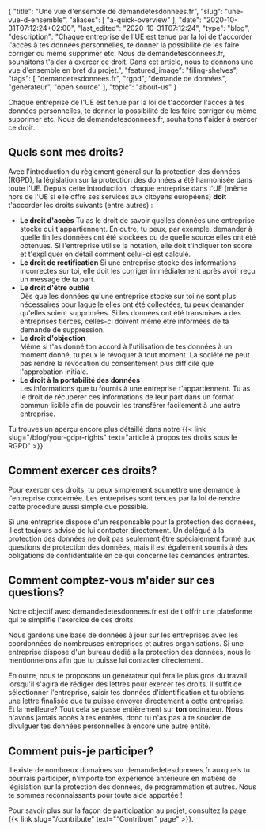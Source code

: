 {
    "title": "Une vue d'ensemble de demandetesdonnees.fr",
    "slug": "une-vue-d-ensemble",
    "aliases": [ "a-quick-overview" ],
    "date": "2020-10-31T07:12:24+02:00",
    "last_edited": "2020-10-31T07:12:24",
    "type": "blog",
    "description": "Chaque entreprise de l'UE est tenue par la loi de t'accorder l'accès à tes données personnelles, te donner la possibilité de les faire corriger ou même supprimer etc. Nous de demandetesdonnees.fr, souhaitons t'aider à exercer ce droit. Dans cet article, nous te donnons une vue d'ensemble en bref du projet.",
    "featured_image": "filing-shelves",
    "tags": [ "demandetesdonnees.fr", "rgpd", "demande de données", "generateur", "open source" ],
    "topic": "about-us"
}

Chaque entreprise de l'UE est tenue par la loi de t'accorder l'accès à tes données personnelles, te donner la possibilité de les faire corriger ou même supprimer etc. Nous de demandetesdonnees.fr, souhaitons t'aider à exercer ce droit.

## Quels sont mes droits?

Avec l'introduction du règlement général sur la protection des données (RGPD), la législation sur la protection des données a été harmonisée dans toute l'UE. Depuis cette introduction, chaque entreprise dans l'UE (même hors de l'UE si elle offre ses services aux citoyens européens) **doit** t'accorder les droits suivants (entre autres) :

* **Le droit d'accès**
Tu as le droit de savoir quelles données une entreprise stocke qui t'appartiennent. En outre, tu peux, par exemple, demander à quelle fin les données ont été stockées ou de quelle source elles ont été obtenues. Si l'entreprise utilise la notation, elle doit t'indiquer ton score et t'expliquer en détail comment celui-ci est calculé.
* **Le droit de rectification**
Si une entreprise stocke des informations incorrectes sur toi, elle doit les corriger immédiatement après avoir reçu un message de ta part.
* **Le droit d'être oublié**  
Dès que les données qu'une entreprise stocke sur toi ne sont plus nécessaires pour laquelle elles ont été collectées, tu peux demander qu'elles soient supprimées. Si les données ont été transmises à des entreprises tierces, celles-ci doivent même être informées de ta demande de suppression.  
* **Le droit d'objection**  
Même si t'as  donné ton accord à l'utilisation de tes données à un moment donné, tu peux le révoquer à tout moment. La société ne peut pas rendre la révocation du consentement plus difficile que l'approbation initiale.
* **Le droit à la portabilité des données**  
Les informations que tu fournis à une entreprise t'appartiennent. Tu as le droit de récuperer ces informations de leur part dans un format commun lisible afin de pouvoir les transférer facilement à une autre entreprise.

Tu trouves un aperçu encore plus détaillé dans notre {{< link slug="/blog/your-gdpr-rights" text="article à propos tes droits sous le RGPD" >}}.

## Comment exercer ces droits?

Pour exercer ces droits, tu peux simplement soumettre une demande à l'entreprise concernée. Les entreprises sont tenues par la loi de rendre cette procédure aussi simple que possible.

Si une entreprise dispose d'un responsable pour la protection des données, il est toujours advisé de lui contacter directement. Un délégué à la protection des données ne doit pas seulement être spécialement formé aux questions de protection des données, mais il est également soumis à des obligations de confidentialité en ce qui concerne les demandes entrantes.

## Comment comptez-vous m'aider sur ces questions?

Notre objectif avec demandedetesdonnees.fr est de t'offrir une plateforme qui te simplifie l'exercice de ces droits.

Nous gardons une base de données à jour sur les entreprises avec les coordonnées de nombreuses entreprises et autres organisations. Si une entreprise dispose d'un bureau dédié à la protection des données, nous le mentionnerons afin que tu puisse lui contacter directement.

En outre, nous te proposons un générateur qui fera le plus gros du travail lorsqu'il s'agira de rédiger des lettres pour exercer tes droits. Il suffit de sélectionner l'entreprise, saisir tes données d'identification et tu obtiens une lettre finalisée que tu puisse envoyer directement à cette entreprise.  
Et la meilleure? Tout cela se passe entièrement sur **ton** ordinateur. Nous n'avons jamais accès à tes entrées, donc tu n'as pas à te soucier de divulguer tes données personnelles à encore une autre entité.

## Comment puis-je participer?

Il existe de nombreux domaines sur demandedetesdonnees.fr auxquels tu pourrais participer, n'importe ton expérience antérieure en matière de législation sur la protection des données, de programmation et autres. Nous te sommes reconnaissants pour toute aide apportée !

Pour savoir plus sur la façon de participation au projet, consultez la page {{< link slug="/contribute" text="“Contribuer” page" >}}.

